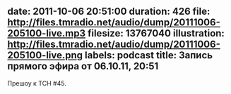 date: 2011-10-06 20:51:00
duration: 426
file: http://files.tmradio.net/audio/dump/20111006-205100-live.mp3
filesize: 13767040
illustration: http://files.tmradio.net/audio/dump/20111006-205100-live.png
labels: podcast
title: Запись прямого эфира от 06.10.11, 20:51
---
Прешоу к ТСН #45.
